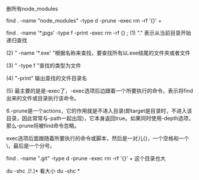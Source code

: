 删所有node_modules

find . -name "node_modules" -type d -prune -exec rm -rf '{}' +

find . -name '*.jpgs' -type f -print -exec rm -rf {} \;
(1) "."    表示从当前目录开始递归查找

(2) “ -name '*.exe' "根据名称来查找，要查找所有以.exe结尾的文件夹或者文件

(3) " -type f "查找的类型为文件

(4) "-print" 输出查找的文件目录名

(5) 最主要的是是-exec了，-exec选项后边跟着一个所要执行的命令，表示将find出来的文件或目录执行该命令。

6.-prune是一个actions，它的作用就是不进入目录(即target是目录时，不进入该目录，因此常常与-path一起出现)，它本身返回true。如果同时使用-depth选项，那么-prune将被find命令忽略。


exec选项后面跟随着所要执行的命令或脚本，然后是一对儿{}，一个空格和一个\，最后是一个分号。

find . -name ".git" -type d -prune -exec rm -rf '{}' +  这个目录也大

 du -shc .[!.]* 看大小
  du -shc *




